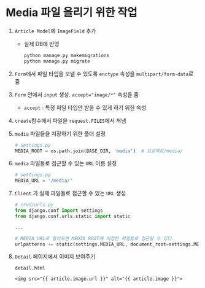 # Media 파일 올리기 위한 작업

1. `Article Model`에 `ImageField` 추가

   - 실제 DB에 반영

     ```python
     python manage.py makemigrations
     python manage.py migrate
     ```

2. `Form`에서 파일 타입을 보낼 수 있도록 `enctype` 속성을 `multipart/form-data`로 줌

3. `Form` 안에서 `input` 생성. `accept="image/*"` 속성을 줌

   - `accept` : 특정 파일 타입만 받을 수 있게 하기 위한 속성

4. `create`함수에서 파일을 `request.FILES`에서 꺼냄

5. `media` 파일들을 저장하기 위한 폴더 설정

   ```python
   # settings.py
   MEDIA_ROOT = os.path.join(BASE_DIR, 'media')  # 프로젝트/media/
   ```

6. `media` 파일들로 접근할 수 있는 `URL` 이름 설정

   ```PYTHON
   # settings.py
   MEDIA_URL = '/media/'
   ```

7. `Client` 가 실제 파일들로 접근할 수 있는 `URL` 생성

   ```PYTHON
   # crud/urls.py
   from django.conf import settings
   from django.conf.urls.static import static
   
   ...
   
   # MEDIA_URL로 들어오면 MEDIA_ROOT에 저장한 파일들로 접근할 수 있다.
   urlpatterns += static(settings.MEDIA_URL, document_root=settings.MEDIA_ROOT)
   ```

8. `Detail` 페이지에서 이미지 보여주기

   `detail.html`

   ```django
   <img src="{{ article.image.url }}" alt="{{ article.image }}">
   ```

   

